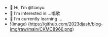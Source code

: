 - 👋 Hi, I’m @tianyu
- 👀 I’m interested in ...唱歌
- 🌱 I’m currently learning ...
- !(image)
   (https://github.com/2023djash/blog-img/raw/main/CKMC8966.png)
